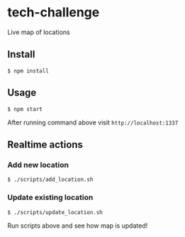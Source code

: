 # tech-challenge

Live map of locations

## Install

```
$ npm install
```

## Usage

```
$ npm start
```

After running command above visit `http://localhost:1337`

## Realtime actions

### Add new location

```
$ ./scripts/add_location.sh
```

### Update existing location

```
$ ./scripts/update_location.sh
```

Run scripts above and see how map is updated!
